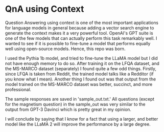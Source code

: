# QnA using Context 

Question Answering using context is one of the most important applications for language models in general because adding a vector search engine to generate the context makes it a very powerful tool. OpenAI's GPT suite is one of the few models that can actually perform this task remarkably well. I wanted to see if it is possible to fine-tune a model that performs equally well using open-source models. Hence, this repo was born. 

I used the Pythia 1b model, and tried to fine-tune the LLaMA model but I did not have enough memory to do so. After training it on the LFQA dataset, and the MS-MARCO dataset (separately) I found quite a few odd things. Firstly, since LFQA is taken from Reddit, the trained model talks like a Redditor (if you know what I mean). Another thing I found out was that output from the model trained on the MS-MARCO dataset was better, succinct, and more professional. 

The sample responses are saved in 'sample_out.txt.' All questions (except for the magnetism question) in the sample_out was very similar to the output from GPT-3 Davinci which is pretty great in my opinion.

I will conclude by saying that I know for a fact that using a larger, and better model like the LLaMA 2 will improve the performance by a large degree. 